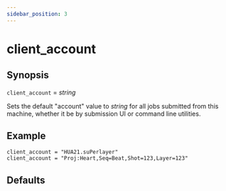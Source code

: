 ```yaml
---
sidebar_position: 3
---
```


# client_account

## Synopsis

`client_account` =  _string_

Sets the default "account" value to _string_ for all jobs submitted from this
machine, whether it be by submission UI or command line utilities.

## Example

```
client_account = "HUA21.suPerlayer"  
client_account = "Proj:Heart,Seq=Beat,Shot=123,Layer=123"
```

## Defaults

